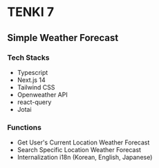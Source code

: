 # TENKI 7

## Simple Weather Forecast

### Tech Stacks

- Typescript
- Next.js 14
- Tailwind CSS
- Openweather API
- react-query
- Jotai

### Functions

- Get User's Current Location Weather Forecast
- Search Specific Location Weather Forecast
- Internalization i18n (Korean, English, Japanese)
